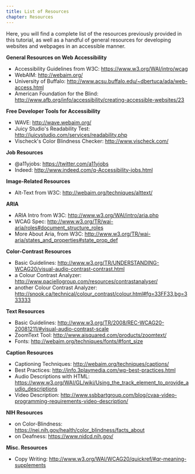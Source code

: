 ```yaml
---
title: List of Resources
chapter: Resources
---
```

Here, you will find a complete list of the resources previously provided in this tutorial, as well as a handful of general resources for developing websites and webpages in an accessible manner.

**General Resources on Web Accessibility**
- Accessibility Guidelines from W3C: <https://www.w3.org/WAI/intro/wcag>
- WebAIM: <http://webaim.org/>
- University of Buffalo: <http://www.acsu.buffalo.edu/~dbertuca/ada/web-access.html>
- American Foundation for the Blind: <http://www.afb.org/info/accessibility/creating-accessible-websites/23>

**Free Developer Tools for Accessibility**
- WAVE: <http://wave.webaim.org/>
- Juicy Studio's Readability Test: <http://juicystudio.com/services/readability.php>
- Vischeck's Color Blindness Checker: <http://www.vischeck.com/>

**Job Resources**
- @a11yjobs: <https://twitter.com/a11yjobs>
- Indeed: <http://www.indeed.com/q-Accessibility-jobs.html>

**Image-Related Resources**
- Alt-Text from W3C: <http://webaim.org/techniques/alttext/>

**ARIA**
- ARIA Intro from W3C: <http://www.w3.org/WAI/intro/aria.php>
- WCAG Spec: <http://www.w3.org/TR/wai-aria/roles#document_structure_roles>
- More About Aria, from W3C: <http://www.w3.org/TR/wai-aria/states_and_properties#state_prop_def>

**Color-Contrast Resources**
- Basic Guidelines: <http://www.w3.org/TR/UNDERSTANDING-WCAG20/visual-audio-contrast-contrast.html>
- a Colour Contrast Analyzer: <http://www.paciellogroup.com/resources/contrastanalyser/>
- another Colour Contrast Analyzer: <http://snook.ca/technical/colour_contrast/colour.html#fg=33FF33,bg=333333>

**Text Resources**
- Basic Guidelines: <http://www.w3.org/TR/2008/REC-WCAG20-20081211/#visual-audio-contrast-scale>
- ZoomText Tool: <http://www.aisquared.com/products/zoomtext/>
- Fonts: <http://webaim.org/techniques/fonts/#font_size>

**Caption Resources**
- Captioning Techniques: <http://webaim.org/techniques/captions/>
- Best Practices: <http://info.3playmedia.com/wp-best-practices.html>
- Audio Descriptions with HTML: <https://www.w3.org/WAI/GL/wiki/Using_the_track_element_to_provide_audio_descriptions>
- Video Description: <http://www.ssbbartgroup.com/blog/cvaa-video-programming-requirements-video-description/>

**NIH Resources**
- on Color-Blindness: <https://nei.nih.gov/health/color_blindness/facts_about>
- on Deafness: <https://www.nidcd.nih.gov/>

**Misc. Resources**
- Copy Writing: <http://www.w3.org/WAI/WCAG20/quickref/#qr-meaning-supplements>
